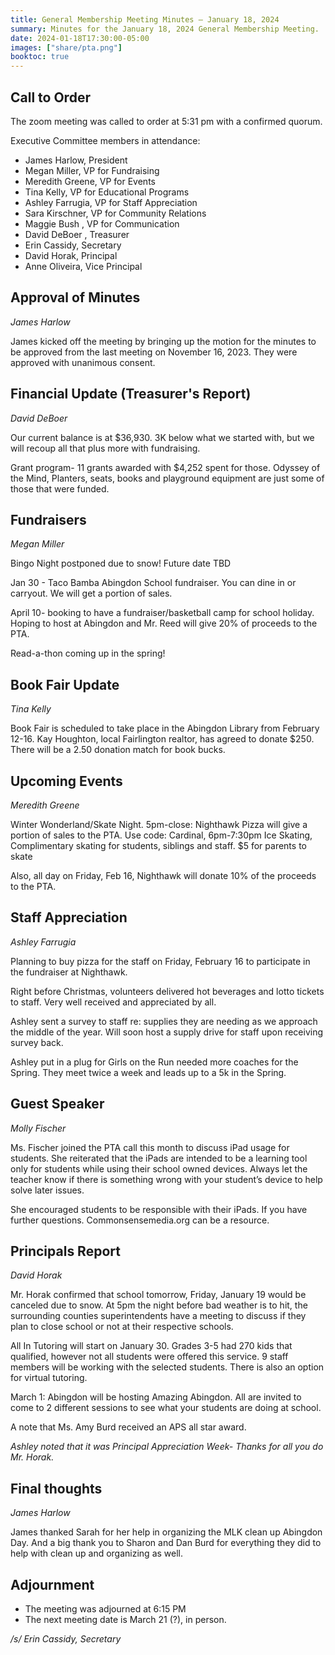 ```yaml
---
title: General Membership Meeting Minutes — January 18, 2024
summary: Minutes for the January 18, 2024 General Membership Meeting.
date: 2024-01-18T17:30:00-05:00
images: ["share/pta.png"]
booktoc: true
---
```


## Call to Order

The zoom meeting was called to order at 5:31 pm with a confirmed quorum.

Executive Committee members in attendance:

- James Harlow, President
- Megan Miller, VP for Fundraising
- Meredith Greene, VP for Events
- Tina Kelly, VP for Educational Programs
- Ashley Farrugia, VP for Staff Appreciation
- Sara Kirschner, VP for Community Relations
- Maggie Bush , VP for Communication 
- David DeBoer , Treasurer
- Erin Cassidy, Secretary
- David Horak, Principal
- Anne Oliveira, Vice Principal

## Approval of Minutes
*James Harlow* 

James kicked off the meeting by bringing up the motion for the minutes to be approved from the last meeting on November 16, 2023. They were approved with unanimous consent.

## Financial Update (Treasurer's Report)
*David DeBoer*

Our current balance is at $36,930. 3K below what we started with, but we will recoup all that plus more with fundraising. 

Grant program- 11 grants awarded with $4,252 spent for those. Odyssey of the Mind, Planters, seats, books and playground equipment are just some of those that were funded. 

## Fundraisers
*Megan Miller*

Bingo Night postponed due to snow! Future date TBD

Jan 30 - Taco Bamba Abingdon School fundraiser. You can dine in or carryout. We will get a portion of sales.

April 10- booking to have a fundraiser/basketball camp for school holiday. Hoping to host at Abingdon and Mr. Reed will give 20% of proceeds to the PTA.

Read-a-thon coming up in the spring!

## Book Fair Update
*Tina Kelly*

Book Fair is scheduled to take place in the Abingdon Library from February 12-16. Kay Houghton, local Fairlington realtor, has agreed to donate $250. There will be a 2.50 donation match for book bucks. 

## Upcoming Events
*Meredith Greene*

Winter Wonderland/Skate Night. 5pm-close: Nighthawk Pizza will give a portion of sales to the PTA. Use code: Cardinal, 6pm-7:30pm Ice Skating, Complimentary skating for students, siblings and staff. $5 for parents to skate

Also, all day on Friday, Feb 16, Nighthawk will donate 10% of the proceeds to the PTA. 

## Staff Appreciation
*Ashley Farrugia*

Planning to buy pizza for the staff on Friday, February 16 to participate in the fundraiser at Nighthawk.

Right before Christmas, volunteers delivered hot beverages and lotto tickets to staff. Very well received and appreciated by all. 

Ashley sent a survey to staff re: supplies they are needing as we approach the middle of the year. Will soon host a supply drive for staff upon receiving survey back. 

Ashley put in a plug for Girls on the Run needed more coaches for the Spring. They meet twice a week and leads up to a 5k in the Spring. 

## Guest Speaker
*Molly Fischer* 

Ms. Fischer joined the PTA call this month to discuss iPad usage for students. She reiterated that the iPads are intended to be a learning tool only for students while using their school owned devices. Always let the teacher know if there is something wrong with your student’s device to help solve later issues. 

She encouraged students to be responsible with their iPads. If you have further questions. Commonsensemedia.org can be a resource. 

## Principals Report
*David Horak*

Mr. Horak confirmed that school tomorrow, Friday, January 19 would be canceled due to snow. At 5pm the night before bad weather is to hit, the surrounding counties superintendents have a meeting to discuss if they plan to close school or not at their respective schools. 

All In Tutoring will start on January 30. Grades 3-5 had 270 kids that qualified, however not all students were offered this service. 9 staff members will be working with the selected students. There is also an option for virtual tutoring. 

March 1: Abingdon will be hosting Amazing Abingdon. All are invited to come to 2 different sessions to see what your students are doing at school. 

A note that Ms. Amy Burd received an APS all star award.

*Ashley noted that it was Principal Appreciation Week- Thanks for all you do Mr. Horak.*

## Final thoughts
*James Harlow*

James thanked Sarah for her help in organizing the MLK clean up Abingdon Day. And a big thank you to Sharon and Dan Burd for everything they did to help with clean up and organizing as well. 

## Adjournment

- The meeting was adjourned at 6:15 PM 
- The next meeting date is March 21 (?), in person. 

*/s/ Erin Cassidy, Secretary*
